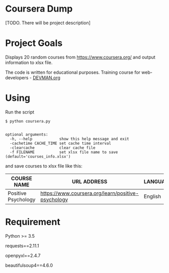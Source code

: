 # Coursera Dump

[TODO. There will be project description]

# Project Goals


Displays 20 random courses from https://www.coursera.org/ and output information to xlsx file.


The code is written for educational purposes. Training course for web-developers - [DEVMAN.org](https://devman.org)


# Using

Run the script
```#!bash
$ python coursera.py


optional arguments:
  -h, --help            show this help message and exit
  -cachetime CACHE_TIME set cache time interval
  -clearcache           clear cache file
  -f FILENAME           set xlsx file name to save (default='courses_info.xlsx')
```

and save courses to xlsx file like this:

   COURSE NAME	   | URL ADDRESS	| LANGUAGE	| START DATE | WEEKS DURATION |	RATING |
-------------------|----------------|-----------|------------|----------------|--------|
Positive Psychology|https://www.coursera.org/learn/positive-psychology|English|	18.12.2017|	6|	4.6|



# Requirement

Python >= 3.5

requests==2.11.1

openpyxl==2.4.7

beautifulsoup4==4.6.0
